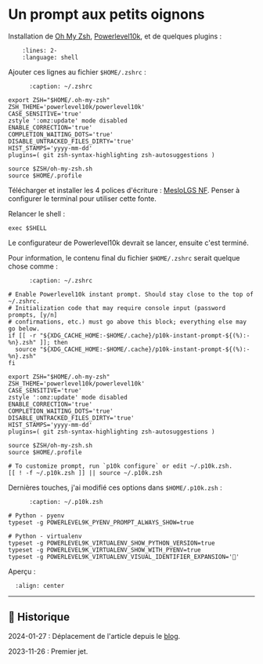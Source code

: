 # Un prompt aux petits oignons

Installation de [Oh My Zsh](https://ohmyz.sh), [Powerlevel10k](https://github.com/romkatv/powerlevel10k), et de quelques plugins :

```{literalinclude} snippets/pompt-aux-petits-oignons.sh
    :lines: 2-
    :language: shell
```

Ajouter ces lignes au fichier `$HOME/.zshrc` :

```{code-block} shell
      :caption: ~/.zshrc

export ZSH="$HOME/.oh-my-zsh"
ZSH_THEME='powerlevel10k/powerlevel10k'
CASE_SENSITIVE='true'
zstyle ':omz:update' mode disabled
ENABLE_CORRECTION='true'
COMPLETION_WAITING_DOTS='true'
DISABLE_UNTRACKED_FILES_DIRTY='true'
HIST_STAMPS='yyyy-mm-dd'
plugins=( git zsh-syntax-highlighting zsh-autosuggestions )

source $ZSH/oh-my-zsh.sh
source $HOME/.profile
```

Télécharger et installer les 4 polices d'écriture : [MesloLGS NF](https://github.com/romkatv/powerlevel10k#manual-font-installation).
Penser à configurer le terminal pour utiliser cette fonte.

Relancer le shell :

```{code-block} shell
exec $SHELL
```

Le configurateur de Powerlevel10k devrait se lancer, ensuite c'est terminé.

Pour information,  le contenu final du fichier `$HOME/.zshrc` serait quelque chose comme :

```{code-block} shell
      :caption: ~/.zshrc

# Enable Powerlevel10k instant prompt. Should stay close to the top of ~/.zshrc.
# Initialization code that may require console input (password prompts, [y/n]
# confirmations, etc.) must go above this block; everything else may go below.
if [[ -r "${XDG_CACHE_HOME:-$HOME/.cache}/p10k-instant-prompt-${(%):-%n}.zsh" ]]; then
  source "${XDG_CACHE_HOME:-$HOME/.cache}/p10k-instant-prompt-${(%):-%n}.zsh"
fi

export ZSH="$HOME/.oh-my-zsh"
ZSH_THEME='powerlevel10k/powerlevel10k'
CASE_SENSITIVE='true'
zstyle ':omz:update' mode disabled
ENABLE_CORRECTION='true'
COMPLETION_WAITING_DOTS='true'
DISABLE_UNTRACKED_FILES_DIRTY='true'
HIST_STAMPS='yyyy-mm-dd'
plugins=( git zsh-syntax-highlighting zsh-autosuggestions )

source $ZSH/oh-my-zsh.sh
source $HOME/.profile

# To customize prompt, run `p10k configure` or edit ~/.p10k.zsh.
[[ ! -f ~/.p10k.zsh ]] || source ~/.p10k.zsh
```

Dernières touches, j'ai modifié ces options dans `$HOME/.p10k.zsh` :

```{code-block} shell
      :caption: ~/.p10k.zsh

# Python - pyenv
typeset -g POWERLEVEL9K_PYENV_PROMPT_ALWAYS_SHOW=true

# Python - virtualenv
typeset -g POWERLEVEL9K_VIRTUALENV_SHOW_PYTHON_VERSION=true
typeset -g POWERLEVEL9K_VIRTUALENV_SHOW_WITH_PYENV=true
typeset -g POWERLEVEL9K_VIRTUALENV_VISUAL_IDENTIFIER_EXPANSION='🐍'
```

Aperçu :

```{figure} /images/zsh-omz-powerlevel10k.png
  :align: center
```

---

## 📜 Historique

2024-01-27
: Déplacement de l'article depuis le [blog](https://www.tiger-222.fr/?d=2023/11/26/11/00/16-un-prompt-aux-petits-oignons).

2023-11-26
: Premier jet.
